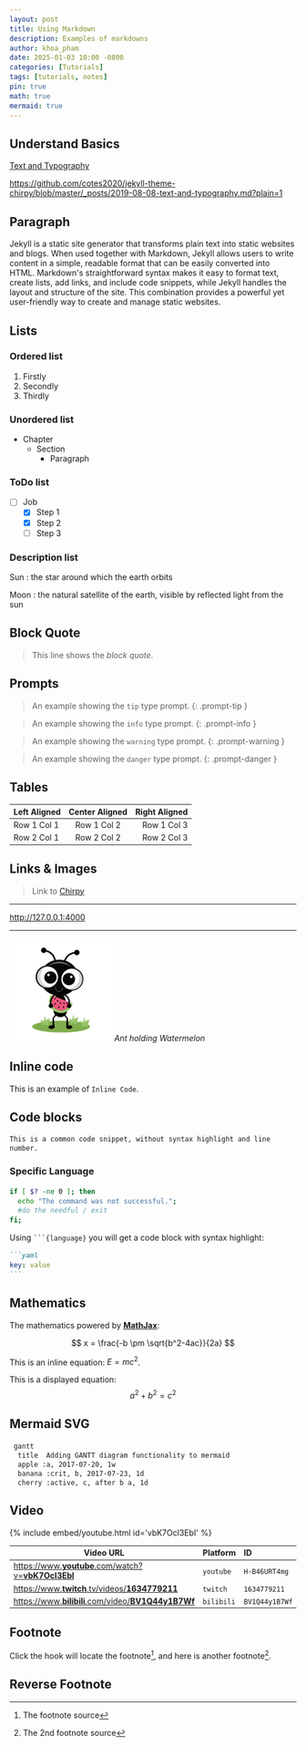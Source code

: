 ```yaml
---
layout: post
title: Using Markdown
description: Examples of markdowns
author: khoa_pham
date: 2025-01-03 10:00 -0800
categories: [Tutorials]
tags: [tutorials, notes]
pin: true
math: true
mermaid: true
---
```


## Understand Basics

[Text and Typography](https://chirpy.cotes.page/posts/text-and-typography/)

<https://github.com/cotes2020/jekyll-theme-chirpy/blob/master/_posts/2019-08-08-text-and-typography.md?plain=1>

## Paragraph

Jekyll is a static site generator that transforms plain text into static websites and blogs. When used together with Markdown, Jekyll allows users to write content in a simple, readable format that can be easily converted into HTML. Markdown's straightforward syntax makes it easy to format text, create lists, add links, and include code snippets, while Jekyll handles the layout and structure of the site. This combination provides a powerful yet user-friendly way to create and manage static websites.

## Lists

### Ordered list

1. Firstly
2. Secondly
3. Thirdly

### Unordered list

- Chapter
  - Section
    - Paragraph

### ToDo list

- [ ] Job
  - [x] Step 1
  - [x] Step 2
  - [ ] Step 3

### Description list

Sun
: the star around which the earth orbits

Moon
: the natural satellite of the earth, visible by reflected light from the sun

## Block Quote

> This line shows the _block quote_.

## Prompts

> An example showing the `tip` type prompt.
{: .prompt-tip }

> An example showing the `info` type prompt.
{: .prompt-info }

> An example showing the `warning` type prompt.
{: .prompt-warning }

> An example showing the `danger` type prompt.
{: .prompt-danger }


## Tables

| Left Aligned | Center Aligned | Right Aligned |
|:------------ |:--------------:| -------------:|
| Row 1 Col 1  | Row 1 Col 2    | Row 1 Col 3   |
| Row 2 Col 1  | Row 2 Col 2    | Row 2 Col 3   |

## Links & Images

> Link to [Chirpy](https://chirpy.cotes.page)

---

<http://127.0.0.1:4000>

***

![Ant](assets/img/favicons/apple-touch-icon.png)
_Ant holding Watermelon_

## Inline code

This is an example of `Inline Code`.

## Code blocks

```text
This is a common code snippet, without syntax highlight and line number.
```

### Specific Language

```bash
if [ $? -ne 0 ]; then
  echo "The command was not successful.";
  #do the needful / exit
fi;
```

Using ```` ```{language} ```` you will get a code block with syntax highlight:

````markdown
```yaml
key: value
```
````

## Mathematics

The mathematics powered by [**MathJax**](https://www.mathjax.org/):

$$ x = \frac{-b \pm \sqrt{b^2-4ac}}{2a} $$

This is an inline equation: $E = mc^2$.

This is a displayed equation:
$$
a^2 + b^2 = c^2
$$

## Mermaid SVG

```mermaid
 gantt
  title  Adding GANTT diagram functionality to mermaid
  apple :a, 2017-07-20, 1w
  banana :crit, b, 2017-07-23, 1d
  cherry :active, c, after b a, 1d
```

## Video

{% include embed/youtube.html id='vbK7Ocl3EbI' %}

| Video URL                                                                                          | Platform   | ID             |
| -------------------------------------------------------------------------------------------------- | ---------- | :------------- |
| [https://www.**youtube**.com/watch?v=**vbK7Ocl3EbI**](https://www.youtube.com/watch?v=vbK7Ocl3EbI) | `youtube`  | `H-B46URT4mg`  |
| [https://www.**twitch**.tv/videos/**1634779211**](https://www.twitch.tv/videos/1634779211)         | `twitch`   | `1634779211`   |
| [https://www.**bilibili**.com/video/**BV1Q44y1B7Wf**](https://www.bilibili.com/video/BV1Q44y1B7Wf) | `bilibili` | `BV1Q44y1B7Wf` |

## Footnote

Click the hook will locate the footnote[^footnote], and here is another footnote[^fn-nth-2].

## Reverse Footnote

[^footnote]: The footnote source
[^fn-nth-2]: The 2nd footnote source
